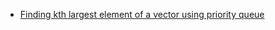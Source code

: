 - [Finding kth largest element of a vector using priority queue](./kth_largest_element_using_priority_queue.md)
